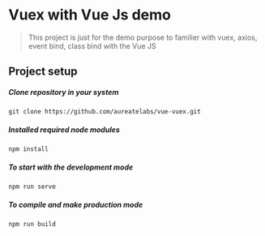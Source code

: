 # Vuex with Vue Js demo

> This project is just for the demo purpose to familier with vuex, axios, event bind, class bind with the Vue JS

## Project setup

##### Clone repository in your system
```
git clone https://github.com/aureatelabs/vue-vuex.git
```

##### Installed required node modules

```
npm install
```

##### To start with the development mode

```
npm run serve
```

##### To compile and make production mode

```
npm run build
```